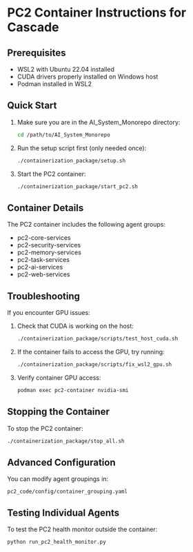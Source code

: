 # PC2 Container Instructions for Cascade

## Prerequisites
- WSL2 with Ubuntu 22.04 installed
- CUDA drivers properly installed on Windows host
- Podman installed in WSL2

## Quick Start

1. Make sure you are in the AI_System_Monorepo directory:
   ```bash
   cd /path/to/AI_System_Monorepo
   ```

2. Run the setup script first (only needed once):
   ```bash
   ./containerization_package/setup.sh
   ```

3. Start the PC2 container:
   ```bash
   ./containerization_package/start_pc2.sh
   ```

## Container Details

The PC2 container includes the following agent groups:
- pc2-core-services
- pc2-security-services
- pc2-memory-services
- pc2-task-services
- pc2-ai-services
- pc2-web-services

## Troubleshooting

If you encounter GPU issues:
1. Check that CUDA is working on the host:
   ```bash
   ./containerization_package/scripts/test_host_cuda.sh
   ```

2. If the container fails to access the GPU, try running:
   ```bash
   ./containerization_package/scripts/fix_wsl2_gpu.sh
   ```

3. Verify container GPU access:
   ```bash
   podman exec pc2-container nvidia-smi
   ```

## Stopping the Container

To stop the PC2 container:
```bash
./containerization_package/stop_all.sh
```

## Advanced Configuration

You can modify agent groupings in:
```
pc2_code/config/container_grouping.yaml
```

## Testing Individual Agents

To test the PC2 health monitor outside the container:
```bash
python run_pc2_health_monitor.py
``` 